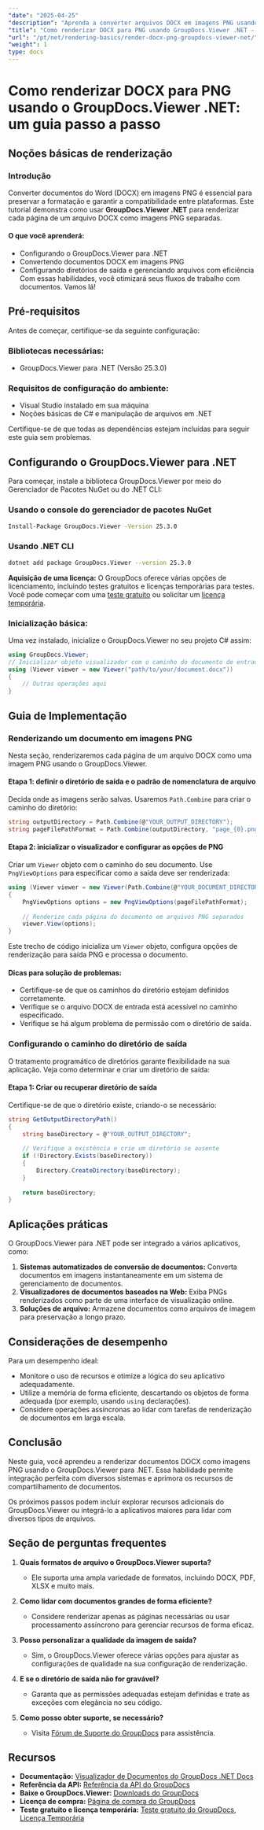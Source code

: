 ```yaml
---
"date": "2025-04-25"
"description": "Aprenda a converter arquivos DOCX em imagens PNG usando o GroupDocs.Viewer para .NET. Este guia aborda configuração, implementação e aplicações práticas."
"title": "Como renderizar DOCX para PNG usando GroupDocs.Viewer .NET - Um guia passo a passo"
"url": "/pt/net/rendering-basics/render-docx-png-groupdocs-viewer-net/"
"weight": 1
type: docs
---
```

# Como renderizar DOCX para PNG usando o GroupDocs.Viewer .NET: um guia passo a passo
## Noções básicas de renderização
### Introdução
Converter documentos do Word (DOCX) em imagens PNG é essencial para preservar a formatação e garantir a compatibilidade entre plataformas. Este tutorial demonstra como usar **GroupDocs.Viewer .NET** para renderizar cada página de um arquivo DOCX como imagens PNG separadas.

#### O que você aprenderá:
- Configurando o GroupDocs.Viewer para .NET
- Convertendo documentos DOCX em imagens PNG
- Configurando diretórios de saída e gerenciando arquivos com eficiência
Com essas habilidades, você otimizará seus fluxos de trabalho com documentos. Vamos lá!

## Pré-requisitos
Antes de começar, certifique-se da seguinte configuração:

### Bibliotecas necessárias:
- GroupDocs.Viewer para .NET (Versão 25.3.0)

### Requisitos de configuração do ambiente:
- Visual Studio instalado em sua máquina
- Noções básicas de C# e manipulação de arquivos em .NET

Certifique-se de que todas as dependências estejam incluídas para seguir este guia sem problemas.

## Configurando o GroupDocs.Viewer para .NET
Para começar, instale a biblioteca GroupDocs.Viewer por meio do Gerenciador de Pacotes NuGet ou do .NET CLI:

### Usando o console do gerenciador de pacotes NuGet
```bash
Install-Package GroupDocs.Viewer -Version 25.3.0
```

### Usando .NET CLI
```bash
dotnet add package GroupDocs.Viewer --version 25.3.0
```

**Aquisição de uma licença:**
O GroupDocs oferece várias opções de licenciamento, incluindo testes gratuitos e licenças temporárias para testes. Você pode começar com uma [teste gratuito](https://releases.groupdocs.com/viewer/net/) ou solicitar um [licença temporária](https://purchase.groupdocs.com/temporary-license/).

### Inicialização básica:
Uma vez instalado, inicialize o GroupDocs.Viewer no seu projeto C# assim:
```csharp
using GroupDocs.Viewer;
// Inicializar objeto visualizador com o caminho do documento de entrada
using (Viewer viewer = new Viewer("path/to/your/document.docx"))
{
    // Outras operações aqui
}
```

## Guia de Implementação
### Renderizando um documento em imagens PNG
Nesta seção, renderizaremos cada página de um arquivo DOCX como uma imagem PNG usando o GroupDocs.Viewer.

#### Etapa 1: definir o diretório de saída e o padrão de nomenclatura de arquivo
Decida onde as imagens serão salvas. Usaremos `Path.Combine` para criar o caminho do diretório:
```csharp
string outputDirectory = Path.Combine(@"YOUR_OUTPUT_DIRECTORY");
string pageFilePathFormat = Path.Combine(outputDirectory, "page_{0}.png"); // Padrão de nomenclatura para cada imagem da página
```

#### Etapa 2: inicializar o visualizador e configurar as opções de PNG
Criar um `Viewer` objeto com o caminho do seu documento. Use `PngViewOptions` para especificar como a saída deve ser renderizada:
```csharp
using (Viewer viewer = new Viewer(Path.Combine(@"YOUR_DOCUMENT_DIRECTORY", "SAMPLE_DOCX")))
{
    PngViewOptions options = new PngViewOptions(pageFilePathFormat);
    
    // Renderize cada página do documento em arquivos PNG separados
    viewer.View(options);
}
```
Este trecho de código inicializa um `Viewer` objeto, configura opções de renderização para saída PNG e processa o documento.

#### Dicas para solução de problemas:
- Certifique-se de que os caminhos do diretório estejam definidos corretamente.
- Verifique se o arquivo DOCX de entrada está acessível no caminho especificado.
- Verifique se há algum problema de permissão com o diretório de saída.

### Configurando o caminho do diretório de saída
O tratamento programático de diretórios garante flexibilidade na sua aplicação. Veja como determinar e criar um diretório de saída:

#### Etapa 1: Criar ou recuperar diretório de saída
Certifique-se de que o diretório existe, criando-o se necessário:
```csharp
string GetOutputDirectoryPath()
{
    string baseDirectory = @"YOUR_OUTPUT_DIRECTORY";
    
    // Verifique a existência e crie um diretório se ausente
    if (!Directory.Exists(baseDirectory))
    {
        Directory.CreateDirectory(baseDirectory);
    }
    
    return baseDirectory;
}
```

## Aplicações práticas
O GroupDocs.Viewer para .NET pode ser integrado a vários aplicativos, como:
1. **Sistemas automatizados de conversão de documentos:** Converta documentos em imagens instantaneamente em um sistema de gerenciamento de documentos.
2. **Visualizadores de documentos baseados na Web:** Exiba PNGs renderizados como parte de uma interface de visualização online.
3. **Soluções de arquivo:** Armazene documentos como arquivos de imagem para preservação a longo prazo.

## Considerações de desempenho
Para um desempenho ideal:
- Monitore o uso de recursos e otimize a lógica do seu aplicativo adequadamente.
- Utilize a memória de forma eficiente, descartando os objetos de forma adequada (por exemplo, usando `using` declarações).
- Considere operações assíncronas ao lidar com tarefas de renderização de documentos em larga escala.

## Conclusão
Neste guia, você aprendeu a renderizar documentos DOCX como imagens PNG usando o GroupDocs.Viewer para .NET. Essa habilidade permite integração perfeita com diversos sistemas e aprimora os recursos de compartilhamento de documentos.

Os próximos passos podem incluir explorar recursos adicionais do GroupDocs.Viewer ou integrá-lo a aplicativos maiores para lidar com diversos tipos de arquivos.

## Seção de perguntas frequentes
1. **Quais formatos de arquivo o GroupDocs.Viewer suporta?**
   - Ele suporta uma ampla variedade de formatos, incluindo DOCX, PDF, XLSX e muito mais.

2. **Como lidar com documentos grandes de forma eficiente?**
   - Considere renderizar apenas as páginas necessárias ou usar processamento assíncrono para gerenciar recursos de forma eficaz.

3. **Posso personalizar a qualidade da imagem de saída?**
   - Sim, o GroupDocs.Viewer oferece várias opções para ajustar as configurações de qualidade na sua configuração de renderização.

4. **E se o diretório de saída não for gravável?**
   - Garanta que as permissões adequadas estejam definidas e trate as exceções com elegância no seu código.

5. **Como posso obter suporte, se necessário?**
   - Visita [Fórum de Suporte do GroupDocs](https://forum.groupdocs.com/c/viewer/9) para assistência.

## Recursos
- **Documentação:** [Visualizador de Documentos do GroupDocs .NET Docs](https://docs.groupdocs.com/viewer/net/)
- **Referência da API:** [Referência da API do GroupDocs](https://reference.groupdocs.com/viewer/net/)
- **Baixe o GroupDocs.Viewer:** [Downloads do GroupDocs](https://releases.groupdocs.com/viewer/net/)
- **Licença de compra:** [Página de compra do GroupDocs](https://purchase.groupdocs.com/buy)
- **Teste gratuito e licença temporária:** [Teste gratuito do GroupDocs](https://releases.groupdocs.com/viewer/net/), [Licença Temporária](https://purchase.groupdocs.com/temporary-license/)